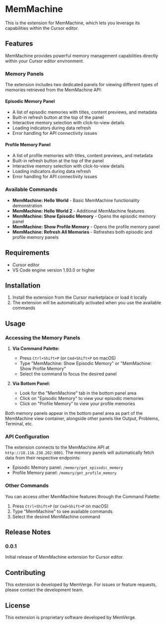 # MemMachine

This is the extension for MemMachine, which lets you leverage its capabilities within the Cursor editor.

## Features

MemMachine provides powerful memory management capabilities directly within your Cursor editor environment.

### Memory Panels

The extension includes two dedicated panels for viewing different types of memories retrieved from the MemMachine API:

#### Episodic Memory Panel
- A list of episodic memories with titles, content previews, and metadata
- Built-in refresh button at the top of the panel
- Interactive memory selection with click-to-view details
- Loading indicators during data refresh
- Error handling for API connectivity issues

#### Profile Memory Panel
- A list of profile memories with titles, content previews, and metadata
- Built-in refresh button at the top of the panel
- Interactive memory selection with click-to-view details
- Loading indicators during data refresh
- Error handling for API connectivity issues

### Available Commands

- **MemMachine: Hello World** - Basic MemMachine functionality demonstration
- **MemMachine: Hello World 2** - Additional MemMachine features
- **MemMachine: Show Episodic Memory** - Opens the episodic memory panel
- **MemMachine: Show Profile Memory** - Opens the profile memory panel
- **MemMachine: Refresh All Memories** - Refreshes both episodic and profile memory panels

## Requirements

- Cursor editor
- VS Code engine version 1.93.0 or higher

## Installation

1. Install the extension from the Cursor marketplace or load it locally
2. The extension will be automatically activated when you use the available commands

## Usage

### Accessing the Memory Panels

1. **Via Command Palette:**
   - Press `Ctrl+Shift+P` (or `Cmd+Shift+P` on macOS)
   - Type "MemMachine: Show Episodic Memory" or "MemMachine: Show Profile Memory"
   - Select the command to focus the desired panel

2. **Via Bottom Panel:**
   - Look for the "MemMachine" tab in the bottom panel area
   - Click on "Episodic Memory" to view your episodic memories
   - Click on "Profile Memory" to view your profile memories

Both memory panels appear in the bottom panel area as part of the MemMachine view container, alongside other panels like Output, Problems, Terminal, etc.

### API Configuration

The extension connects to the MemMachine API at `http://18.116.238.202:8001`. The memory panels will automatically fetch data from their respective endpoints:
- Episodic Memory panel: `/memory/get_episodic_memory`
- Profile Memory panel: `/memory/get_profile_memory`

### Other Commands

You can access other MemMachine features through the Command Palette:

1. Press `Ctrl+Shift+P` (or `Cmd+Shift+P` on macOS)
2. Type "MemMachine" to see available commands
3. Select the desired MemMachine command

## Release Notes

### 0.0.1

Initial release of MemMachine extension for Cursor editor.

## Contributing

This extension is developed by MemVerge. For issues or feature requests, please contact the development team.

## License

This extension is proprietary software developed by MemVerge.
